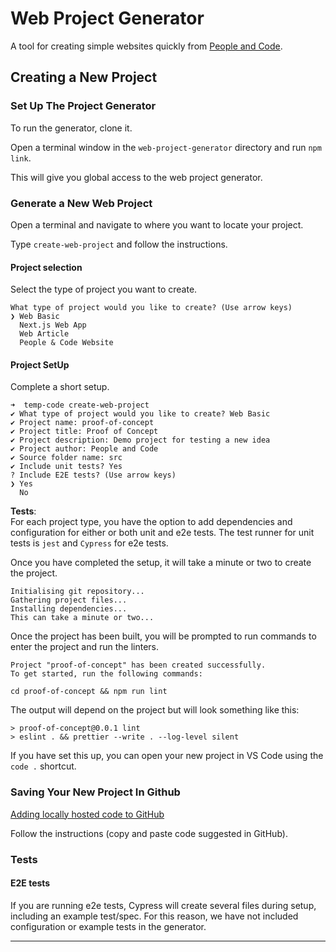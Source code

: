 # Web Project Generator

A tool for creating simple websites quickly from [People and Code](https://people-and-code.com/).

## Creating a New Project

### Set Up The Project Generator

To run the generator, clone it.

Open a terminal window in the `web-project-generator` directory and run `npm link`.

This will give you global access to the web project generator.

### Generate a New Web Project

Open a terminal and navigate to where you want to locate your project.

Type `create-web-project` and follow the instructions.

#### Project selection

Select the type of project you want to create.

```shell
What type of project would you like to create? (Use arrow keys)
❯ Web Basic
  Next.js Web App
  Web Article
  People & Code Website
```

#### Project SetUp

Complete a short setup.

```shell
➜  temp-code create-web-project
✔ What type of project would you like to create? Web Basic
✔ Project name: proof-of-concept
✔ Project title: Proof of Concept
✔ Project description: Demo project for testing a new idea
✔ Project author: People and Code
✔ Source folder name: src
✔ Include unit tests? Yes
? Include E2E tests? (Use arrow keys)
❯ Yes
  No
```

**Tests**:  
For each project type, you have the option to add dependencies and configuration for either or both unit and e2e tests.
The test runner for unit tests is `jest` and `Cypress` for e2e tests.

Once you have completed the setup, it will take a minute or two to create the project.

```shell
Initialising git repository...
Gathering project files...
Installing dependencies...
This can take a minute or two...
```

Once the project has been built, you will be prompted to run commands to enter the project and run the linters.

```shell
Project "proof-of-concept" has been created successfully.
To get started, run the following commands:

cd proof-of-concept && npm run lint
```

The output will depend on the project but will look something like this:

```shell
> proof-of-concept@0.0.1 lint
> eslint . && prettier --write . --log-level silent
```

If you have set this up, you can open your new project in VS Code using the `code .` shortcut.

### Saving Your New Project In Github

[Adding locally hosted code to GitHub](https://docs.github.com/en/migrations/importing-source-code/using-the-command-line-to-import-source-code/adding-locally-hosted-code-to-github)

Follow the instructions (copy and paste code suggested in GitHub).

### Tests

#### E2E tests

If you are running e2e tests, Cypress will create several files during setup, including an example test/spec. For this reason, we have not included configuration or example tests in the generator.

---

